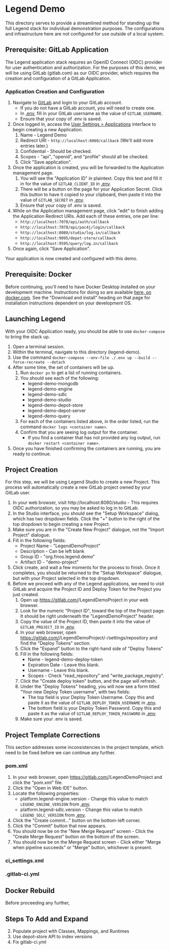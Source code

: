 # Legend Demo

This directory serves to provide a streamlined method for standing up the full Legend stack for individual demonstration purposes. The configurations and infrastructure here are not configured for use outside of a local system.

## Prerequisite: GitLab Application

The Legend application stack requires an OpenID Connect (OIDC) provider for user authentication and authorization. For the purposes of this demo,
we will be using GitLab (gitlab.com) as our OIDC provider, which requires the creation and configuration of a GitLab Application.

### Application Creation and Configuration

1. Navigate to [GitLab](https://www.gitlab.com) and login to your GitLab account.
    * If you do not have a GitLab account, you will need to create one.
    * In [.env](./.env), fill in your GitLab username as the value of `GITLAB_USERNAME`.
    * Ensure that your copy of .env is saved.
2. Once logged in, access the [User Settings > Applications](https://gitlab.com/-/profile/applications) interface to begin creating a new Application.
    1. Name - Legend Demo
    2. Redirect URI - `http://localhost:6060/callback` (We'll add more entries later.)
    3. Confidential - Should be checked.
    4. Scopes - "api", "openid", and "profile" should all be checked.
    5. Click "Save application".
3. Once the application is created, you will be forwarded to the Application management page.
    1. You will see the "Application ID" in plaintext. Copy this text and fill it in for the value of `GITLAB_CLIENT_ID` in [.env](./.env).
    2. There will be a button on the page for your Application Secret. Click this button to have it copied to your clipboard, then paste it into the value of `GITLAB_SECRET` in [.env](./.env).
    3. Ensure that your copy of .env is saved.
4. While on the Application management page, click "edit" to finish adding the Application Redirect URIs. Add each of these entries, one per line:
    * `http://localhost:7070/api/auth/callback`
    * `http://localhost:7070/api/pac4j/login/callback`
    * `http://localhost:8080/studio/log.in/callback`
    * `http://localhost:9095/depot-store/callback`
    * `http://localhost:9595/query/log.in/callback`
5. Once again, click "Save Application".

Your application is now created and configured with this demo.

## Prerequisite: Docker

Before continuing, you'll need to have Docker Desktop installed on your development machine. Instructions for doing so are available [here, on docker.com](https://docs.docker.com/desktop/). See the "Download and install" heading on that page for installation instructions dependent on your development OS.

## Launching Legend

With your OIDC Application ready, you should be able to use `docker-compose` to bring the stack up.

1. Open a terminal session.
2. Within the terminal, navigate to this directory (legend-demo).
3. Use the command `docker-compose --env-file ./.env up --build --force-recreate --detach`
4. After some time, the set of containers will be up.
    1. Run `docker ps` to get a list of running containers.
    2. You should see each of the following:
        * legend-demo-mongodb
        * legend-demo-engine
        * legend-demo-sdlc
        * legend-demo-studio
        * legend-demo-depot-store
        * legend-demo-depot-server
        * legend-demo-query
    3. For each of the containers listed above, in the order listed, run the command `docker logs <container name>`.
    4. Confirm that you are seeing log output for the container.
        * If you find a container that has not provided any log output, run `docker restart <container name>`.
5. Once you have finished confirming the containers are running, you are ready to continue.

## Project Creation

For this step, we will be using Legend Studio to create a new Project. This process will automatically create a new GitLab project
owned by your GitLab user.

1. In your web browser, visit http://localhost:8080/studio - This requires OIDC authorization, so you may be asked to log in to GitLab.
2. In the Studio interface, you should see the "Setup Workspace" dialog, which has two dropdown fields. Click the "+" button to the right of the top dropdown to begin creating a new Project.
3. Make sure you are in the "Create New Project" dialogue, not the "Import Project" dialogue.
4. Fill in the following fields:
    * Project Name - "LegendDemoProject"
    * Description - Can be left blank
    * Group ID - "org.finos.legend.demo"
    * Artifact ID - "demo-project"
5. Click create, and wait a few moments for the process to finish. Once it completes, you should be returned to the "Setup Workspace" dialogue, but with your Project selected in the top dropdown.
6. Before we proceed with any of the Legend applications, we need to visit GitLab and acquire the Project ID and Deploy Token for the Project you just created.
    1. Open up https://gitlab.com/<Your GitLab Username>/LegendDemoProject in your web browser.
    2. Look for the numeric "Project ID", toward the top of the Project page. It should be right underneath the "LegendDemoProject" header.
    3. Copy the value of the Project ID, then paste it into the value of `GITLAB_PROJECT_ID` in [.env](./.env).
    4. In your web browser, open https://gitlab.com/<Your GitLab Username>/LegendDemoProject/-/settings/repository and find the "Deploy Tokens" section.
    5. Click the "Expand" button to the right-hand side of "Deploy Tokens"
    6. Fill in the following fields:
        * Name - legend-demo-deploy-token
        * Expiration Date - Leave this blank.
        * Username - Leave this blank.
        * Scopes - Check "read_repository" and "write_package_registry".
    7. Click the "Create deploy token" button, and the page will refresh.
    8. Under the "Deploy Tokens" heading, you will now see a form titled "Your new Deploy Token username", with two fields:
        * The top field is your Deploy Token Username. Copy this and paste it as the value of `GITLAB_DEPLOY_TOKEN_USERNAME` in [.env](./.env).
        * The bottom field is your Deploy Token Password. Copy this and paste it as the value of `GITLAB_DEPLOY_TOKEN_PASSWORD` in [.env](./.env).
    9. Make sure your .env is saved.

## Project Template Corrections

This section addresses some inconsistencies in the project template, which need to be fixed before we can continue any further.

### pom.xml

1. In your web browser, open https://gitlab.com/<Your GitLab Username>/LegendDemoProject and click the "pom.xml" file.
2. Click the "Open in Web IDE" button.
3. Locate the following properties:
    * platform.legend-engine.version - Change this value to match `LEGEND_ENGINE_VERSION` from [.env](./.env).
    * platform.legend-sdlc.version - Change this value to match `LEGEND_SDLC_VERSION` from [.env](./.env).
4. Click the "Create commit..." button on the bottom-left corner.
5. Click the "Commit" button that now appears.
6. You should now be on the "New Merge Request" screen - Click the "Create Merge Request" button on the bottom of the screen.
7. You should now be on the Merge Request screen - Click either "Merge when pipeline succeeds" or "Merge" button, whichever is present.

### ci_settings.xml

### .gitlab-ci.yml

## Docker Rebuild

Before proceeding any further, 

## Steps To Add and Expand

2. Populate project with Classes, Mappings, and Runtimes
3. Use depot-store API to index versions
4. Fix gitlab-ci.yml
